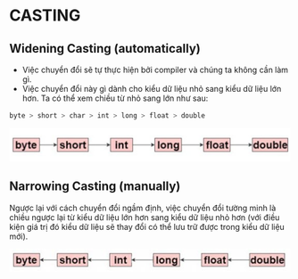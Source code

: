 # CASTING

## Widening Casting (automatically)
- Việc chuyển đổi sẽ tự thực hiện bởi compiler và chúng ta không cần làm gì. 
- Việc chuyển đổi này gì dành cho kiểu dữ liệu nhỏ sang kiểu dữ liệu lớn hơn. Ta có thể xem chiều từ nhỏ sang lớn như sau:
  
```bash
byte > short > char > int > long > float > double
```

![alt text](image.png)
 
## Narrowing Casting (manually)

Ngược lại với cách chuyển đổi ngầm định, việc chuyển đổi tường minh là chiều ngược lại từ kiểu dữ liệu lớn hơn sang kiểu dữ liệu nhỏ hơn (với điều kiện giá trị đó kiểu dữ liệu sẽ thay đổi có thể lưu trữ được trong kiểu dữ liệu mới).
 
![alt text](image-1.png)
